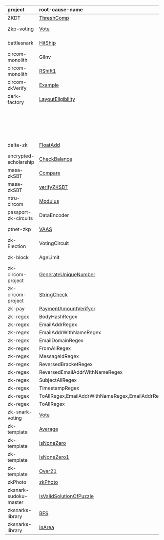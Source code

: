 | project | root-cause-name | issue | fix  | status | deployment / release |
|:--------|:----------------|:------|:---- |:-------|:---------------------|
| ZKDT                  | [ThreshComp](https://github.com/PratyushRT/ZKDT/blob/277f3f98339bc232f200de9132a2e84cb1f3796f/circuits/AuthenticatedDT.circom) |    |                   | |           |
| Zkp-voting            | [Vote](https://github.com/RAKESH9494/Zkp-voting/blob/82f1cacb1cab6093f8aada16fd66e35acbd0fd4a/backend/zkp_files/circuit.circom#L6)                                | https://github.com/RAKESH9494/Zkp-voting/issues/1              | https://github.com/RAKESH9494/Zkp-voting/pull/2      | fixed     | https://holesky.etherscan.io/address/0xcb14d82298bf3c63d1216743b94fca3281245d9d |
| battlesnark          | [HitShip](https://github.com/alex-lindenbaum/battlesnark/blob/8aeb53072ee770cd0ec0f3af567ceb76f31fe2ba/circuits/hitShip.circom)| https://github.com/alex-lindenbaum/battlesnark/issues/1        | https://github.com/alex-lindenbaum/battlesnark/pull/2| |           |
| circom-monolith       | GlInv                 |                   |                   | |           |
| circom-monolith       | [RShift1](https://github.com/shuklaayush/circom-monolith/blob/28f24a55d0b0847948fb460680f6353aab92a877/circuits/goldilocks.circom#L113)                           | https://github.com/shuklaayush/circom-monolith/issues/1        |                   | |           |
| circom-zkVerify       | [Example](https://github.com/armanthepythonguy/circom-zkVerify/blob/81fb88b61fb8ed14e11aac642cec0699b49ba1b4/circom/circuit.circom)                               | https://github.com/armanthepythonguy/circom-zkVerify/issues/1  | https://github.com/armanthepythonguy/circom-zkVerify/pull/2                             | fixed     |           |
| dark-factory          | [LayoutEligibility](https://github.com/wizicer/dark-factory/blob/fe499b3b8d83daaa6874b4c11536055d2b6e1a56/circuits/LayoutEligibility.circom#L194)                 | https://github.com/wizicer/dark-factory/issues/1               | https://github.com/wizicer/dark-factory/pull/2       | fixed     | Scroll Sepolia: 0x03F80FeA1795627334C2c2ae7D623257398d0549                      |
|                               |                       |                             |                   |           | Polygon zkEVM Cardona: 0x03F80FeA1795627334C2c2ae7D623257398d0549               |
|                               |                       |                             |                   |           | Linea Sepolia: 0x03F80FeA1795627334C2c2ae7D623257398d0549                       |
|                               |                       |                             |                   |           | World: 0x03F80FeA1795627334C2c2ae7D623257398d0549                               |
|                               |                       |                             |                   |           | Blockscout Scroll Sepolia: 0x03F80FeA1795627334C2c2ae7D623257398d0549           |
| delta-zk              | [FloatAdd](https://github.com/delta-mpc/delta-zk/blob/79f5d4068ec86b4a13b73809e1eab9cdc56f9b87/circuits/float/circuit.circom#L64)                                 | https://github.com/delta-mpc/delta-zk/issues/3                 |                   | | https://board.deltampc.com/                  |
| encrypted-scholarship | [CheckBalance](https://github.com/adust09/encrypted-scholarship/blob/02cb28732448900107b3400e5c3079f9ce96cf28/co-circom/circuit.circom)                           | https://github.com/adust09/encrypted-scholarship/issues/5      |                   | confirmed |           |
| masa-zkSBT            | [Compare](https://github.com/masa-finance/masa-zkSBT/blob/b842b6116cccd9919c551b9b5e79364139c59a69/circuits/lib/compare.circom)| https://github.com/masa-finance/masa-zkSBT/pull/178            |                   | |           |
| masa-zkSBT            | [verifyZKSBT](https://github.com/masa-finance/masa-zkSBT/blob/b842b6116cccd9919c551b9b5e79364139c59a69/circuits/lib/verifyZKSBT.circom)                           | https://github.com/masa-finance/masa-zkSBT/pull/178            |                   | | https://github.com/masa-finance/masa-zkSBT/tree/main/deployments/goerli         |
| ntru-circom  | [Modulus](https://github.com/numtel/ntru-circom/blob/019b1ede40099f77405617565cf41a8a19980e47/circuits/ntru.circom#L7)         | https://github.com/numtel/ntru-circom/issues/1                 | https://github.com/numtel/ntru-circom/pull/2         | fixed     |           |
| passport-zk-circuits | DataEncoder           | https://github.com/utsavempiric20/zk-circom-project/issues/1   | https://github.com/rarimo/passport-zk-circuits/pull/60                                  | fixed     | https://app.rarime.com/proof-requests-demo   |
| ptnet-zkp  | [VAAS](https://github.com/FactomProject/ptnet-ZKP/blob/master/vass/circuit.circom)          | https://github.com/FactomProject/ptnet-ZKP/issues/12           |                   | |           |
| zk-Election           | VotingCircuit         |                   | https://github.com/Dyslex7c/zk-Election/commit/d527260b19dede490ff3022d099fc466ba24f429 | fixed     |           |
| zk-block | AgeLimit              | https://github.com/Elefria-Labs/zk-block/issues/32             |                   | | https://boilerplate.zkblock.app/             |
| zk-circom-project | [GenerateUniqueNumber](https://github.com/utsavempiric20/zk-circom-project/blob/main/5_GenerateUniqueNumber/GenerateUniqueNumber.circom)                          |                   |                   | |           |
| zk-circom-project | [StringCheck](https://github.com/utsavempiric20/zk-circom-project/blob/main/3_stringToInt/StringToIntData.circom)              | https://github.com/utsavempiric20/zk-circom-project/issues/1   |                   | |           |
| zk-pay | [PaymentAmountVerifyer](https://github.com/ilvcs/zk-pay/tree/73167433fe33140ff45b1f76ad65be485ae7b805)                         | https://github.com/ilvcs/zk-pay/issues/1                       | https://github.com/ilvcs/zk-pay/issues/1             | |           |
| zk-regex | BodyHashRegex         |                   | https://github.com/zkemail/zk-regex/pull/83          | confirmed | https://www.npmjs.com/package/@zk-email/zk-regex-compiler                       |
| zk-regex | EmailAddrRegex        |                   | https://github.com/zkemail/zk-regex/pull/83          | confirmed | https://www.npmjs.com/package/@zk-email/zk-regex-compiler                       |
| zk-regex | EmailAddrWithNameRegex|                   | https://github.com/zkemail/zk-regex/pull/83          | confirmed | https://www.npmjs.com/package/@zk-email/zk-regex-compiler                       |
| zk-regex | EmailDomainRegex      |                   | https://github.com/zkemail/zk-regex/pull/83          | confirmed | https://www.npmjs.com/package/@zk-email/zk-regex-compiler                       |
| zk-regex | FromAllRegex          |                   | https://github.com/zkemail/zk-regex/pull/83          | confirmed | https://www.npmjs.com/package/@zk-email/zk-regex-compiler                       |
| zk-regex | MessageIdRegex        |                   | https://github.com/zkemail/zk-regex/pull/83          | confirmed | https://www.npmjs.com/package/@zk-email/zk-regex-compiler                       |
| zk-regex | ReversedBracketRegex  |                   | https://github.com/zkemail/zk-regex/pull/83          | confirmed | https://www.npmjs.com/package/@zk-email/zk-regex-compiler                       |
| zk-regex | ReversedEmailAddrWithNameRegex                           |                   | https://github.com/zkemail/zk-regex/pull/83          | confirmed | https://www.npmjs.com/package/@zk-email/zk-regex-compiler                       |
| zk-regex | SubjectAllRegex       |                   | https://github.com/zkemail/zk-regex/pull/83          | confirmed | https://www.npmjs.com/package/@zk-email/zk-regex-compiler                       |
| zk-regex | TimestampRegex        |                   | https://github.com/zkemail/zk-regex/pull/83          | confirmed | https://www.npmjs.com/package/@zk-email/zk-regex-compiler                       |
| zk-regex | ToAllRegex,EmailAddrWithNameRegex,EmailAddrRegex         |                   | https://github.com/zkemail/zk-regex/pull/83          | confirmed | https://www.npmjs.com/package/@zk-email/zk-regex-compiler                       |
| zk-regex | ToAllRegex            |                   | https://github.com/zkemail/zk-regex/pull/83          | confirmed | https://www.npmjs.com/package/@zk-email/zk-regex-compiler                       |
| zk-snark-voting | [Vote](https://github.com/BjernoFolkvardsen/zk-snark-voting/blob/e1d3094155586844f4b2667227f40be2d69fb420/circuits/VoteCircuit/Vote.circom)                       | https://github.com/BjernoFolkvardsen/zk-snark-voting/issues/58 |                   | |           |
| zk-template | [Average](https://github.com/tea2x/zk-template/blob/0a813fd8701a6bc7d7debb754880769398699f62/circuits/average/circuit.circom)  | https://github.com/tea2x/zk-template/issues/1                  | https://github.com/tea2x/zk-template/pull/3          | |           |
| zk-template | [IsNoneZero](https://github.com/tea2x/zk-template/blob/0a813fd8701a6bc7d7debb754880769398699f62/circuits/none-zero/circuit.circom)                                | https://github.com/tea2x/zk-template/issues/2                  | https://github.com/tea2x/zk-template/pull/3          | |           |
| zk-template | [IsNoneZero1](https://github.com/tea2x/zk-template/blob/0a813fd8701a6bc7d7debb754880769398699f62/circuits/none-zero/circuit1.circom)                              | https://github.com/tea2x/zk-template/issues/2                  | https://github.com/tea2x/zk-template/pull/3          | |           |
| zk-template | [Over21](https://github.com/tea2x/zk-template/blob/main/circuits/over21/circuit.circom)     | https://github.com/tea2x/zk-template/issues/4                  |                   | |           |
| zkPhoto | [zkPhoto](https://github.com/socathie/zkPhoto/blob/main/circuits/zkPhoto.circom)            | https://github.com/socathie/zkPhoto/issues/3                   |                   | | https://zk-photo.netlify.app/                |
| zksnark-sudoku-master | [IsValidSolutionOfPuzzle](https://github.com/forestlv/zksnark-sudoku-master/blob/7f1484d5c34e20cc46e904b69d59d6ff901c4ca8/packages/circuit/circuits/utils.circom) | https://github.com/forestlv/zksnark-sudoku-master/issues/1     |                   | |           |
| zksnarks-library      | [BFS](https://github.com/kevinz917/zksnarks-library/blob/fe2a3b265d89e0a3a28e461547707f37eaf07f68/src/circuits/arrayContains/arrayContains.circom#L17)            | https://github.com/kevinz917/zksnarks-library/issues/1         | https://github.com/kevinz917/zksnarks-library/pull/2 | |           |
| zksnarks-library      | [InArea](https://github.com/kevinz917/zksnarks-library/blob/fe2a3b265d89e0a3a28e461547707f37eaf07f68/src/circuits/inArea/inArea.circom)                           | https://github.com/kevinz917/zksnarks-library/issues/3         |                   | |           |
